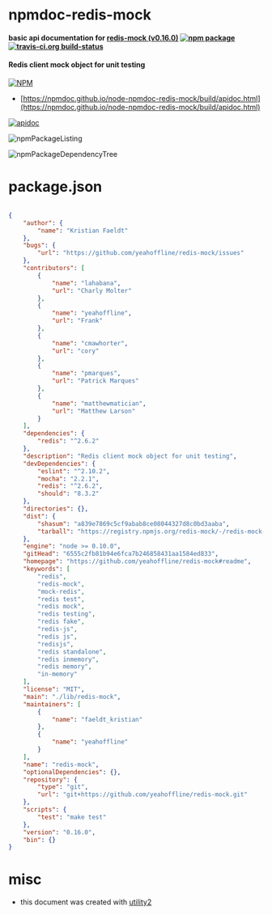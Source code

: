 # npmdoc-redis-mock

#### basic api documentation for  [redis-mock (v0.16.0)](https://github.com/yeahoffline/redis-mock#readme)  [![npm package](https://img.shields.io/npm/v/npmdoc-redis-mock.svg?style=flat-square)](https://www.npmjs.org/package/npmdoc-redis-mock) [![travis-ci.org build-status](https://api.travis-ci.org/npmdoc/node-npmdoc-redis-mock.svg)](https://travis-ci.org/npmdoc/node-npmdoc-redis-mock)

#### Redis client mock object for unit testing

[![NPM](https://nodei.co/npm/redis-mock.png?downloads=true&downloadRank=true&stars=true)](https://www.npmjs.com/package/redis-mock)

- [https://npmdoc.github.io/node-npmdoc-redis-mock/build/apidoc.html](https://npmdoc.github.io/node-npmdoc-redis-mock/build/apidoc.html)

[![apidoc](https://npmdoc.github.io/node-npmdoc-redis-mock/build/screenCapture.buildCi.browser.%252Ftmp%252Fbuild%252Fapidoc.html.png)](https://npmdoc.github.io/node-npmdoc-redis-mock/build/apidoc.html)

![npmPackageListing](https://npmdoc.github.io/node-npmdoc-redis-mock/build/screenCapture.npmPackageListing.svg)

![npmPackageDependencyTree](https://npmdoc.github.io/node-npmdoc-redis-mock/build/screenCapture.npmPackageDependencyTree.svg)



# package.json

```json

{
    "author": {
        "name": "Kristian Faeldt"
    },
    "bugs": {
        "url": "https://github.com/yeahoffline/redis-mock/issues"
    },
    "contributors": [
        {
            "name": "lahabana",
            "url": "Charly Molter"
        },
        {
            "name": "yeahoffline",
            "url": "Frank"
        },
        {
            "name": "cmawhorter",
            "url": "cory"
        },
        {
            "name": "pmarques",
            "url": "Patrick Marques"
        },
        {
            "name": "matthewmatician",
            "url": "Matthew Larson"
        }
    ],
    "dependencies": {
        "redis": "^2.6.2"
    },
    "description": "Redis client mock object for unit testing",
    "devDependencies": {
        "eslint": "^2.10.2",
        "mocha": "2.2.1",
        "redis": "^2.6.2",
        "should": "8.3.2"
    },
    "directories": {},
    "dist": {
        "shasum": "a839e7869c5cf9abab8ce08044327d8c0bd3aaba",
        "tarball": "https://registry.npmjs.org/redis-mock/-/redis-mock-0.16.0.tgz"
    },
    "engine": "node >= 0.10.0",
    "gitHead": "6555c2fb81b94e6fca7b246858431aa1584ed833",
    "homepage": "https://github.com/yeahoffline/redis-mock#readme",
    "keywords": [
        "redis",
        "redis-mock",
        "mock-redis",
        "redis test",
        "redis mock",
        "redis testing",
        "redis fake",
        "redis-js",
        "redis js",
        "redisjs",
        "redis standalone",
        "redis inmemory",
        "redis memory",
        "in-memory"
    ],
    "license": "MIT",
    "main": "./lib/redis-mock",
    "maintainers": [
        {
            "name": "faeldt_kristian"
        },
        {
            "name": "yeahoffline"
        }
    ],
    "name": "redis-mock",
    "optionalDependencies": {},
    "repository": {
        "type": "git",
        "url": "git+https://github.com/yeahoffline/redis-mock.git"
    },
    "scripts": {
        "test": "make test"
    },
    "version": "0.16.0",
    "bin": {}
}
```



# misc
- this document was created with [utility2](https://github.com/kaizhu256/node-utility2)

